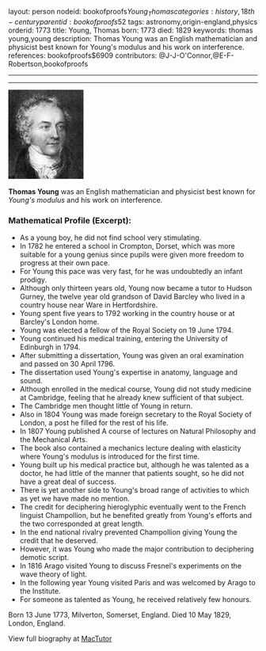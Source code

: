 layout: person
nodeid: bookofproofs$Young_Thomas
categories: history,18th-century
parentid: bookofproofs$52
tags: astronomy,origin-england,physics
orderid: 1773
title: Young, Thomas
born: 1773
died: 1829
keywords: thomas young,young
description: Thomas Young was an English mathematician and physicist best known for Young's modulus and his work on interference.
references: bookofproofs$6909
contributors: @J-J-O'Connor,@E-F-Robertson,bookofproofs

---



---

![Young_Thomas.jpg](https://github.com/bookofproofs/bookofproofs.github.io/blob/main/_sources/_assets/images/portraits/Young_Thomas.jpg?raw=true)

**Thomas Young** was an English mathematician and physicist best known for _Young's modulus_ and his work on interference.

### Mathematical Profile (Excerpt):
* As a young boy, he did not find school very stimulating.
* In 1782 he entered a school in Crompton, Dorset, which was more suitable for a young genius since pupils were given more freedom to progress at their own pace.
* For Young this pace was very fast, for he was undoubtedly an infant prodigy.
* Although only thirteen years old, Young now became a tutor to Hudson Gurney, the twelve year old grandson of David Barcley who lived in a country house near Ware in Hertfordshire.
* Young spent five years to 1792 working in the country house or at Barcley's London home.
* Young was elected a fellow of the Royal Society on 19 June 1794.
* Young continued his medical training, entering the University of Edinburgh in 1794.
* After submitting a dissertation, Young was given an oral examination and passed on 30 April 1796.
* The dissertation used Young's expertise in anatomy, language and sound.
* Although enrolled in the medical course, Young did not study medicine at Cambridge, feeling that he already knew sufficient of that subject.
* The Cambridge men thought little of Young in return.
* Also in 1804 Young was made foreign secretary to the Royal Society of London, a post he filled for the rest of his life.
* In 1807 Young published A course of lectures on Natural Philosophy and the Mechanical Arts.
* The book also contained a mechanics lecture dealing with elasticity where Young's modulus is introduced for the first time.
* Young built up his medical practice but, although he was talented as a doctor, he had little of the manner that patients sought, so he did not have a great deal of success.
* There is yet another side to Young's broad range of activities to which as yet we have made no mention.
* The credit for deciphering hieroglyphic eventually went to the French linguist Champollion, but he benefited greatly from Young's efforts and the two corresponded at great length.
* In the end national rivalry prevented Champollion giving Young the credit that he deserved.
* However, it was Young who made the major contribution to deciphering demotic script.
* In 1816 Arago visited Young to discuss Fresnel's experiments on the wave theory of light.
* In the following year Young visited Paris and was welcomed by Arago to the Institute.
* For someone as talented as Young, he received relatively few honours.

Born 13 June 1773, Milverton, Somerset, England. Died 10 May 1829, London, England.

View full biography at [MacTutor](https://mathshistory.st-andrews.ac.uk/Biographies/Young_Thomas/)
